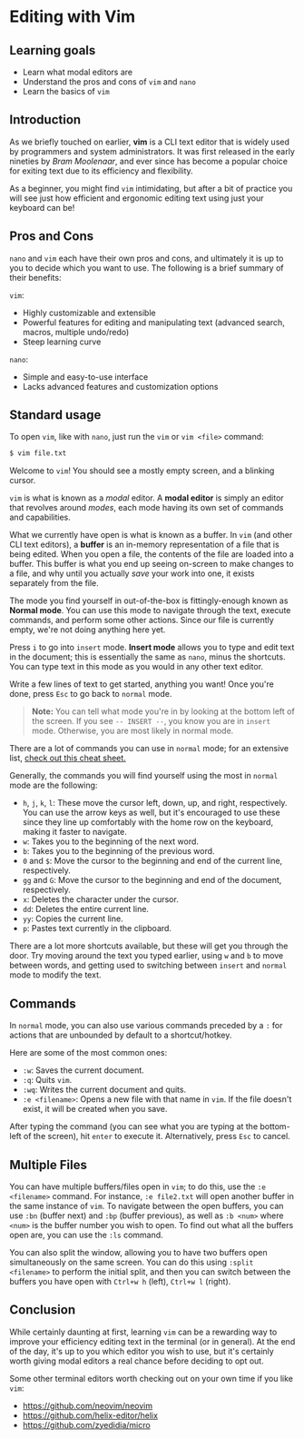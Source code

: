 # Editing with Vim

## Learning goals

- Learn what modal editors are
- Understand the pros and cons of `vim` and `nano`
- Learn the basics of `vim`

## Introduction

As we briefly touched on earlier, **vim** is a CLI text editor that is widely used by programmers and system administrators. It was first released in the early nineties by *Bram Moolenaar*, and ever since has become a popular choice for exiting text due to its efficiency and flexibility.

As a beginner, you might find `vim` intimidating, but after a bit of practice you will see just how efficient and ergonomic editing text using just your keyboard can be!

## Pros and Cons

`nano` and `vim` each have their own pros and cons, and ultimately it is up to you to decide which you want to use. The following is a brief summary of their benefits:

`vim`:
- Highly customizable and extensible
- Powerful features for editing and manipulating text (advanced search, macros, multiple undo/redo)
- Steep learning curve

`nano`:
- Simple and easy-to-use interface
- Lacks advanced features and customization options

## Standard usage

To open `vim`, like with `nano`, just run the `vim` or `vim <file>` command:

```bash
$ vim file.txt
```

Welcome to `vim`! You should see a mostly empty screen, and a blinking cursor.

`vim` is what is known as a *modal* editor. A **modal editor** is simply an editor that revolves around *modes*, each mode having its own set of commands and capabilities.

What we currently have open is what is known as a buffer. In `vim` (and other CLI text editors), a **buffer** is an in-memory representation of a file that is being edited. When you open a file, the contents of the file are loaded into a buffer. This buffer is what you end up seeing on-screen to make changes to a file, and why until you actually *save* your work into one, it exists separately from the file.

The mode you find yourself in out-of-the-box is fittingly-enough known as **Normal mode**. You can use this mode to navigate through the text, execute commands, and perform some other actions. Since our file is currently empty, we're not doing anything here yet.

Press `i` to go into `insert` mode. **Insert mode** allows you to type and edit text in the document; this is essentially the same as `nano`, minus the shortcuts. You can type text in this mode as you would in any other text editor.

Write a few lines of text to get started, anything you want! Once you're done, press `Esc` to go back to `normal` mode.

> **Note:** You can tell what mode you're in by looking at the bottom left of the screen. If you see `-- INSERT --`, you know you are in `insert` mode. Otherwise, you are most likely in normal mode.

There are a lot of commands you can use in `normal` mode; for an extensive list, [check out this cheat sheet.](https://vim.rtorr.com/)

Generally, the commands you will find yourself using the most in `normal` mode are the following:

- `h`, `j`, `k`, `l`: These move the cursor left, down, up, and right, respectively. You can use the arrow keys as well, but it's encouraged to use these since they line up comfortably with the home row on the keyboard, making it faster to navigate.
- `w`: Takes you to the beginning of the next word.
- `b`: Takes you to the beginning of the previous word.
- `0` and `$`: Move the cursor to the beginning and end of the current line, respectively.
- `gg` and `G`: Move the cursor to the beginning and end of the document, respectively.
- `x`: Deletes the character under the cursor.
- `dd`: Deletes the entire current line.
- `yy`: Copies the current line.
- `p`: Pastes text currently in the clipboard.

There are a lot more shortcuts available, but these will get you through the door. Try moving around the text you typed earlier, using `w` and `b` to move between words, and getting used to switching between `insert` and `normal` mode to modify the text.

## Commands

In `normal` mode, you can also use various commands preceded by a `:` for actions that are unbounded by default to a shortcut/hotkey.

Here are some of the most common ones:

- `:w`: Saves the current document.
- `:q`: Quits `vim`.
- `:wq`: Writes the current document and quits.
- `:e <filename>`: Opens a new file with that name in `vim`. If the file doesn't exist, it will be created when you save.

After typing the command (you can see what you are typing at the bottom-left of the screen), hit `enter` to execute it. Alternatively, press `Esc` to cancel.

## Multiple Files

You can have multiple buffers/files open in `vim`; to do this, use the `:e <filename>` command. For instance, `:e file2.txt` will open another buffer in the same instance of `vim`. To navigate between the open buffers, you can use `:bn` (buffer next) and `:bp` (buffer previous), as well as `:b <num>` where `<num>` is the buffer number you wish to open. To find out what all the buffers open are, you can use the `:ls` command.

You can also split the window, allowing you to have two buffers open simultaneously on the same screen. You can do this using `:split <filename>` to perform the initial split, and then you can switch between the buffers you have open with `Ctrl+w h` (left), `Ctrl+w l` (right). 

## Conclusion

While certainly daunting at first, learning `vim` can be a rewarding way to improve your efficiency editing text in the terminal (or in general). At the end of the day, it's up to you which editor you wish to use, but it's certainly worth giving modal editors a real chance before deciding to opt out.

Some other terminal editors worth checking out on your own time if you like `vim`:

- https://github.com/neovim/neovim
- https://github.com/helix-editor/helix
- https://github.com/zyedidia/micro
